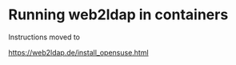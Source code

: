 Running web2ldap in containers
==============================

Instructions moved to

  https://web2ldap.de/install_opensuse.html
